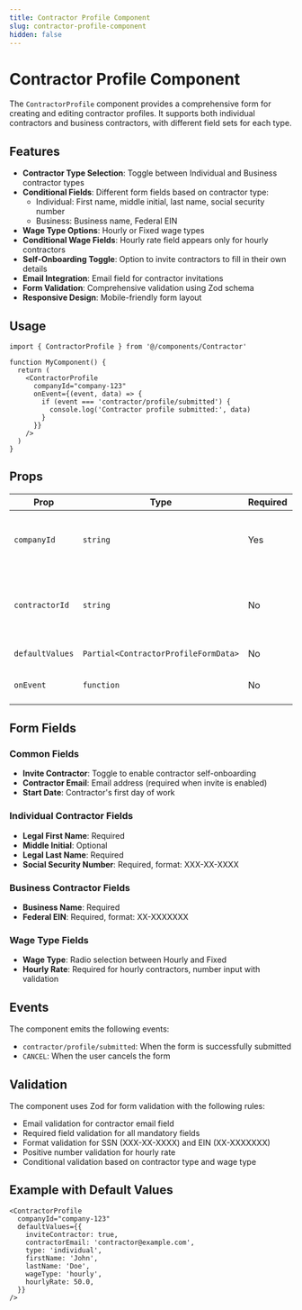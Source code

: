 ```yaml
---
title: Contractor Profile Component
slug: contractor-profile-component
hidden: false
---
```


# Contractor Profile Component

The `ContractorProfile` component provides a comprehensive form for creating and editing contractor profiles. It supports both individual contractors and business contractors, with different field sets for each type.

## Features

- **Contractor Type Selection**: Toggle between Individual and Business contractor types
- **Conditional Fields**: Different form fields based on contractor type:
  - Individual: First name, middle initial, last name, social security number
  - Business: Business name, Federal EIN
- **Wage Type Options**: Hourly or Fixed wage types
- **Conditional Wage Fields**: Hourly rate field appears only for hourly contractors
- **Self-Onboarding Toggle**: Option to invite contractors to fill in their own details
- **Email Integration**: Email field for contractor invitations
- **Form Validation**: Comprehensive validation using Zod schema
- **Responsive Design**: Mobile-friendly form layout

## Usage

```tsx
import { ContractorProfile } from '@/components/Contractor'

function MyComponent() {
  return (
    <ContractorProfile
      companyId="company-123"
      onEvent={(event, data) => {
        if (event === 'contractor/profile/submitted') {
          console.log('Contractor profile submitted:', data)
        }
      }}
    />
  )
}
```

## Props

| Prop            | Type                                 | Required | Description                                            |
| --------------- | ------------------------------------ | -------- | ------------------------------------------------------ |
| `companyId`     | `string`                             | Yes      | The company ID for the contractor profile              |
| `contractorId`  | `string`                             | No       | Optional contractor ID for editing existing contractor |
| `defaultValues` | `Partial<ContractorProfileFormData>` | No       | Default form values                                    |
| `onEvent`       | `function`                           | No       | Event handler for form events                          |

## Form Fields

### Common Fields

- **Invite Contractor**: Toggle to enable contractor self-onboarding
- **Contractor Email**: Email address (required when invite is enabled)
- **Start Date**: Contractor's first day of work

### Individual Contractor Fields

- **Legal First Name**: Required
- **Middle Initial**: Optional
- **Legal Last Name**: Required
- **Social Security Number**: Required, format: XXX-XX-XXXX

### Business Contractor Fields

- **Business Name**: Required
- **Federal EIN**: Required, format: XX-XXXXXXX

### Wage Type Fields

- **Wage Type**: Radio selection between Hourly and Fixed
- **Hourly Rate**: Required for hourly contractors, number input with validation

## Events

The component emits the following events:

- `contractor/profile/submitted`: When the form is successfully submitted
- `CANCEL`: When the user cancels the form

## Validation

The component uses Zod for form validation with the following rules:

- Email validation for contractor email field
- Required field validation for all mandatory fields
- Format validation for SSN (XXX-XX-XXXX) and EIN (XX-XXXXXXX)
- Positive number validation for hourly rate
- Conditional validation based on contractor type and wage type

## Example with Default Values

```tsx
<ContractorProfile
  companyId="company-123"
  defaultValues={{
    inviteContractor: true,
    contractorEmail: 'contractor@example.com',
    type: 'individual',
    firstName: 'John',
    lastName: 'Doe',
    wageType: 'hourly',
    hourlyRate: 50.0,
  }}
/>
```
